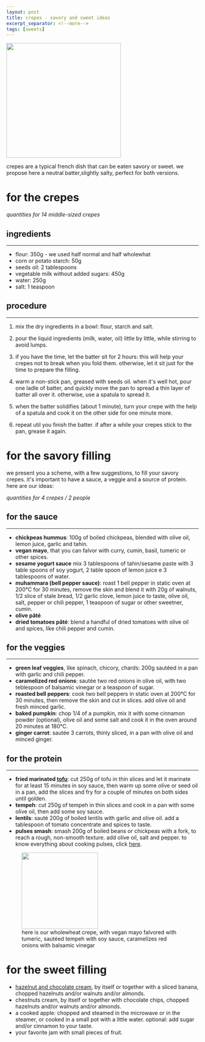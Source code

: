 ```yaml
---
layout: post
title: crepes - savory and sweet ideas 
excerpt_separator: <!--more-->
tags: [sweets]
---
```


 <img src="../../../images/crepes.jpeg" width="300">
 
 <!--more-->

crepes are a typical french dish that can be eaten savory or sweet. we propose here a neutral batter,slightly salty, perfect for both versions.

# for the crepes
*quantities for 14 middle-sized crepes*

## ingredients
---

- flour: 350g - we used half normal and half wholewhat
- corn or potato starch: 50g
- seeds oil: 2 tablespoons
- vegetable milk without added sugars: 450g
- water: 250g
- salt: 1 teaspoon

## procedure
---

1. mix the dry ingredients in a bowl: flour, starch and salt.
   
2. pour the liquid ingredients (milk, water, oil) little by little, while stirring to avoid lumps.

3. if you have the time, let the batter sit for 2 hours: this will help your crepes not to break when you fold them. otherwise, let it sit just for the time to prepare the filling.

4. warm a non-stick pan, greased with seeds oil. when it's well hot, pour one ladle of batter, and quickly move the pan to spread a thin layer of batter all over it. otherwise, use a spatula to spread it.

5. when the batter solidifies (about 1 minute), turn your crepe with the help of a spatula and cook it on the other side for one minute more.

5. repeat util you finish the batter. if after a while your crepes stick to the pan, grease it again.

# for the savory filling

we present you a scheme, with a few suggestions, to fill your savory crepes. it's important to have a sauce, a veggie and a source of protein. here are our ideas:

*quantities for 4 crepes / 2 people*

## for the sauce
---

- **chickpeas hummus**: 100g of boiled chickpeas, blended with olive oil, lemon juice, garlic and tahin.
- **vegan mayo**, that you can falvor with curry, cumin, basil, tumeric or other spices.
- **sesame yogurt sauce** mix 3 tablespoons of tahin/sesame paste with 3 table spoons of soy yogurt, 2 table spoon of lemon juice e 3 tablespoons of water.
- **muhammara (bell pepper sauce)**: roast 1 bell pepper in static oven at 200°C for 30 minutes, remove the skin and blend it with 20g of walnuts, 1/2 slice of stale bread, 1/2 garlic clove, lemon juice to taste, olive oil, salt, pepper or chili pepper, 1 teaspoon of sugar or other sweetner, cumin.
- **olive pâté**
- **dried tomatoes pâté**: blend a handful of dried tomatoes with olive oil and spices, like chili pepper and cumin.

## for the veggies
---

- **green leaf veggies**, like spinach, chicory, chards: 200g sautéed in a pan with garlic and chili pepper.
- **caramelized red onions**: sautée two red onions in olive oil, with two teblespoon of balsamic vinegar or a teaspoon of sugar.
- **roasted bell peppers**: cook two bell peppers in static oven at 200°C for 30 minutes, then remove the skin and cut in slices. add olive oil and fresh minced garlic.
- **baked pumpkin**: chop 1/4 of a pumpkin, mix it with some cinnamon powder (optional), olive oil and some salt and cook it in the oven around 20 minutes at 180°C.
- **ginger carrot**: sautée 3 carrots, thinly sliced, in a pan with olive oil and minced ginger.

## for the protein
---

- **fried marinated [tofu](https://fagiolini.github.io/guide-tofu/)**: cut 250g of tofu in thin slices and let it marinate for at least 15 minutes in soy sauce, then warm up some olive or seed oil in a pan, add the slices and fry for a couple of minutes on both sides until golden.
- **tempeh**: cut 250g of tempeh in thin slices and cook in a pan with some olive oil, then add some soy sauce.
- **lentils**: sauté 200g of boiled lentils with garlic and olive oil. add a tablespoon of tomato concentrate and spices to taste.
- **pulses smash**: smash 200g of boiled beans or chickpeas with a fork, to reach a rough, non-smooth texture. add olive oil, salt and pepper. to know everything about cooking pulses, click [here](https://fagiolini.github.io/pulses-guide/).

<figure class="image">
  <img src="../../../images/crepes-open.jpeg" width=200> 
  <figcaption>here is our wholewheat crepe, with vegan mayo falvored with tumeric, sautéed tempeh with soy sauce, caramelizes red onions with balsamic vinegar</figcaption>
</figure>

# for the sweet filling

- [hazelnut and chocolate cream](https://fagiolini.github.io/nocciolata-lorina/), by itself or together with a sliced banana, chopped hazelnuts and/or walnuts and/or almonds.
- chestnuts cream, by itself or together with chocolate chips, chopped hazelnuts and/or walnuts and/or almonds.
- a cooked apple: chopped and steamed in the microwave or in the steamer, or cooked in a small pot with a little water. optional: add sugar and/or cinnamon to your taste.
- your favorite jam with small pieces of fruit.